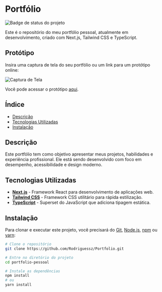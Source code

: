 # Portfólio

![Badge de status do projeto](https://img.shields.io/badge/status-em%20desenvolvimento-yellow)

Este é o repositório do meu portfólio pessoal, atualmente em desenvolvimento, criado com Next.js, Tailwind CSS e TypeScript.

## Protótipo

Insira uma captura de tela do seu portfólio ou um link para um protótipo online:

![Captura de Tela](link-da-imagem-exemplo.png)

Você pode acessar o protótipo [aqui](link-do-prototipo-online).

## Índice

- [Descrição](#descrição)
- [Tecnologias Utilizadas](#tecnologias-utilizadas)
- [Instalação](#instalação)

## Descrição

Este portfólio tem como objetivo apresentar meus projetos, habilidades e experiência profissional. Ele está sendo desenvolvido com foco em desempenho, acessibilidade e design moderno.

## Tecnologias Utilizadas

- **[Next.js](https://nextjs.org/)** - Framework React para desenvolvimento de aplicações web.
- **[Tailwind CSS](https://tailwindcss.com/)** - Framework CSS utilitário para rápida estilização.
- **[TypeScript](https://www.typescriptlang.org/)** - Superset do JavaScript que adiciona tipagem estática.

## Instalação

Para clonar e executar este projeto, você precisará do [Git](https://git-scm.com), [Node.js](https://nodejs.org/), [npm](https://www.npmjs.com/) ou [yarn](https://yarnpkg.com/):

```bash
# Clone o repositório
git clone https://github.com/Rodriguessz/Portfolio.git

# Entre no diretório do projeto
cd portfolio-pessoal

# Instale as dependências
npm install 
# ou
yarn install
